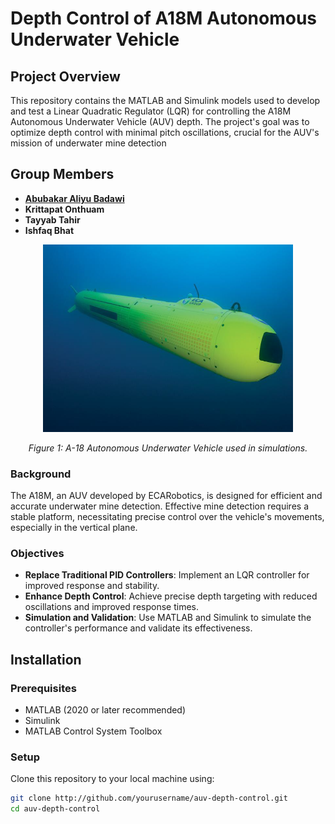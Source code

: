 # Depth Control of A18M Autonomous Underwater Vehicle

## Project Overview
This repository contains the MATLAB and Simulink models used to develop and test a Linear Quadratic Regulator (LQR) for controlling the A18M Autonomous Underwater Vehicle (AUV) depth. The project's goal was to optimize depth control with minimal pitch oscillations, crucial for the AUV's mission of underwater mine detection

## Group Members
- **[Abubakar Aliyu Badawi](https://www.linkedin.com/in/abubakar-aliyu-badawi-41533b150/)**
- **Krittapat Onthuam**
- **Tayyab Tahir**
- **Ishfaq Bhat**

<div align="center">
  <img src="Plots/A-18%20AUV.png" alt="AUV Model" width="400" height="300">
  <p><em>Figure 1: A-18 Autonomous Underwater Vehicle used in simulations.</em></p>
</div>

### Background
The A18M, an AUV developed by ECARobotics, is designed for efficient and accurate underwater mine detection. Effective mine detection requires a stable platform, necessitating precise control over the vehicle's movements, especially in the vertical plane.

### Objectives
- **Replace Traditional PID Controllers**: Implement an LQR controller for improved response and stability.
- **Enhance Depth Control**: Achieve precise depth targeting with reduced oscillations and improved response times.
- **Simulation and Validation**: Use MATLAB and Simulink to simulate the controller's performance and validate its effectiveness.

## Installation

### Prerequisites
- MATLAB (2020 or later recommended)
- Simulink
- MATLAB Control System Toolbox

### Setup
Clone this repository to your local machine using:
```bash
git clone http://github.com/yourusername/auv-depth-control.git
cd auv-depth-control

